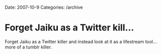 Date: 2007-10-9
Categories: /archive

# Forget Jaiku as a Twitter kill…

Forget Jaiku as a Twitter killer and instead look at it as a lifestream tool... more of a tumblr killer.
